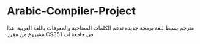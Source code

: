 # Arabic-Compiler-Project
مترجم بسيط للغة برمجة جديدة تدعم الكلمات المفتاحية والمعرفات باللغة العربية .هذا مشروع من مقرر CS351 في جامعة اب
